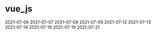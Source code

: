 # vue_js
2021-07-06
2021-07-07
2021-07-08
2021-07-09
2021-07-12
2021-07-13
2021-07-14
2021-07-16
2021-07-19
2021-07-21
